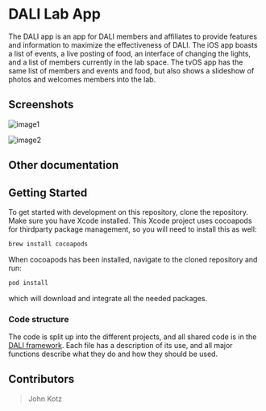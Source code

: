 # DALI Lab App
The DALI app is an app for DALI members and affiliates to provide features and information to maximize the effectiveness of DALI. The iOS app boasts a list of events, a live posting of food, an interface of changing the lights, and a list of members currently in the lab space. The tvOS app has the same list of members and events and food, but also shows a slideshow of photos and welcomes members into the lab.

## Screenshots

![image1](http://is4.mzstatic.com/image/thumb/Purple118/v4/55/ba/59/55ba59cf-0519-43f1-2851-9c9d91c6b1e4/source/392x696bb.jpg)

![image2](http://is2.mzstatic.com/image/thumb/Purple118/v4/fe/e1/f2/fee1f274-91d4-8e3c-bb68-4cb081b1df75/source/392x696bb.jpg)

## Other documentation

## Getting Started
To get started with development on this repository, clone the repository. Make sure you have Xcode installed. This Xcode project uses cocoapods for thirdparty package management, so you will need to install this as well:

```bash
brew install cocoapods
```

When cocoapods has been installed, navigate to the cloned repository and run:

```bash
pod install
```

which will download and integrate all the needed packages.

### Code structure
The code is split up into the different projects, and all shared code is in the [DALI framework](https://github.com/dali-lab/DALI-Framework). Each file has a description of its use, and all major functions describe what they do and how they should be used.

## Contributors
> John Kotz
